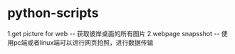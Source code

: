 # python-scripts
1.get picture for web -- 获取彼岸桌面的所有图片
2.webpage snapsshot -- 使用pc端或者linux端可以进行网页拍照，进行数据传输
